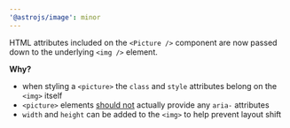```yaml
---
'@astrojs/image': minor
---
```


HTML attributes included on the `<Picture />` component are now passed down to the underlying `<img />` element.

**Why?** 

- when styling a `<picture>` the `class` and `style` attributes belong on the `<img>` itself
- `<picture>` elements [should not](https://developer.mozilla.org/en-US/docs/Web/HTML/Element/picture#attributes) actually provide any `aria-` attributes
- `width` and `height` can be added to the `<img>` to help prevent layout shift
